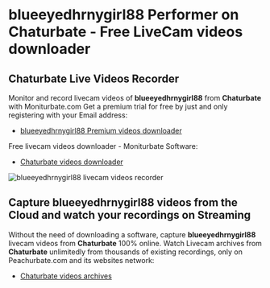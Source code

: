 # blueeyedhrnygirl88 Performer on Chaturbate - Free LiveCam videos downloader

## Chaturbate Live Videos Recorder

Monitor and record livecam videos of **blueeyedhrnygirl88** from **Chaturbate** with Moniturbate.com
Get a premium trial for free by just and only registering with your Email address:
* [blueeyedhrnygirl88 Premium videos downloader](https://moniturbate.com/request-demo-licence-key.html)

Free livecam videos downloader - Moniturbate Software:
* [Chaturbate videos downloader](https://moniturbate.com/moniturbate-download-software.html)

![blueeyedhrnygirl88 livecam videos recorder](https://peachurnet.com/templates/moniturbate-software.png)


## Capture blueeyedhrnygirl88 videos from the Cloud and watch your recordings on Streaming

Without the need of downloading a software, capture **blueeyedhrnygirl88** livecam videos from **Chaturbate** 100% online.
Watch Livecam archives from **Chaturbate** unlimitedly from thousands of existing recordings, only on Peachurbate.com and its websites network:
* [Chaturbate videos archives](https://peachurnet.com/)